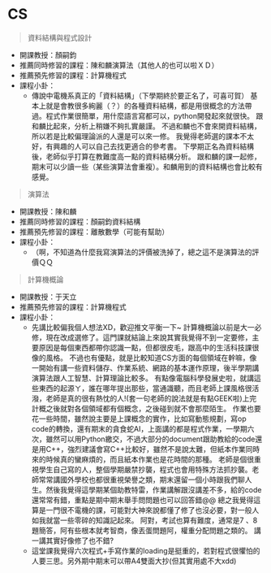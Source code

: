 # CS

> 資料結構與程式設計

* 開課教授：顏嗣鈞
* 推薦同時修習的課程：陳和麟演算法（其他人的也可以啦ＸＤ）
* 推薦預先修習的課程：計算機程式
* 課程小卦：
  * 傳說中電機系真正的「資料結構」（下學期終於要正名了，可喜可賀） 基本上就是會教很多絢麗（？）的各種資料結構，都是用很概念的方法帶過。程式作業很簡單，用什麼語言寫都可以，python開發起來就很快。 跟和麟比起來，分析上稍嫌不夠扎實嚴謹。 不過和麟也不會來開資料結構，所以若是比較偏理論派的人還是可以來一修。 我覺得老師選的課本不太好，有興趣的人可以自己去找更適合的參考書。 下學期正名為資料結構後，老師似乎打算在教難度高一點的資料結構分析。 跟和麟的課一起修，期末可以少讀一些（某些演算法會重複）。和麟用到的資料結構也會比較有感覺。

> 演算法

* 開課教授：陳和麟
* 推薦同時修習的課程：顏嗣鈞資料結構
* 推薦預先修習的課程：離散數學（可能有幫助）
* 課程小卦：
  * （啊，不知道為什麼我寫演算法的評價被洗掉了，總之這不是演算法的評價ＱＱ

> 計算機概論

* 開課教授：于天立
* 推薦預先修習的課程：計算機程式
* 課程小卦：
  * 先講比較偏我個人想法XD，歡迎推文平衡一下~ 計算機概論以前是大一必修，現在改成選修了。這門課就結論上來說其實我覺得不到一定要修，主要原因是每個東西都帶你認識一點，但都很皮毛，跟高中的生活科技課很像的風格。 不過也有優點，就是比較知道CS方面的每個領域在幹嘛，像一開始有講一些資料儲存、作業系統、網路的基本運作原理，後半學期講演算法跟人工智慧、計算理論比較多。 有點像電腦科學發展史啦，就講這些東西的起源ㄚ，誰在哪年提出那些，當通識聽，而且老師上課風格很活潑，老師是真的很有熱忱的人!\(套一句老師的說法就是有點GEEK啦\)上完計概之後就對各個領域都有個概念，之後碰到就不會那麼陌生。 作業也要花一些時間，雖然說主要是上課概念的實作，比如寫動態規劃，寫op code的轉換，還有期末的貪食蛇AI，上面講的都是程式作業，一學期六次，雖然可以用Python繳交，不過大部分的document跟助教給的code還是用C++，強烈建議會寫C++比較好，雖然不是說太難，但紙本作業同時來的時候真的蠻麻煩的，而且紙本作業也是花時間的那種。 老師是個很重視學生自己寫的人，整個學期嚴禁抄襲，程式也會用特殊方法抓抄襲。老師常常講國外學校也都很重視榮譽之類，期末還留一個小時跟我們聊人生。然後我覺得這學期某個助教特雷，作業講解跟沒講差不多，給的code還常常有錯，重點是期中期末舉手問問題也可以回答錯@@ 總之我覺得這算是一門很不電機的課，可能對大神來說都懂了修了也沒必要，對一般人如我就當一些零碎的知識記起來。 阿對，考試也算有難度，通常是7 、8題簡答，阿有些根本就考智商，像丟蛋問題阿，權重分配問題之類的。 講一講其實好像修了也不錯?
  * 這堂課我覺得六次程式+手寫作業的loading是挺重的，若對程式很懼怕的人要三思。另外期中期末可以帶A4雙面大抄\(但其實用處不大xdd\)

